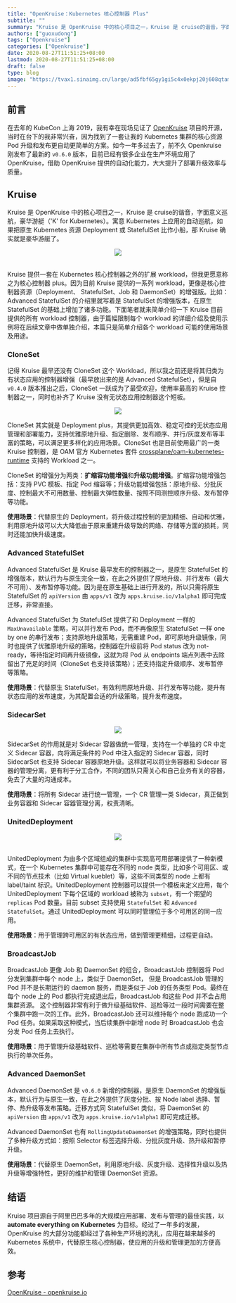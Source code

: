 ```yaml
---
title: "OpenKruise：Kubernetes 核心控制器 Plus"
subtitle: ""
summary: "Kruise 是 OpenKruise 中的核心项目之一，Kruise 是 cruise的谐音，字面意义巡航，豪华游艇（'K' for Kubernetes）。寓意 Kubernetes 上应用的自动巡航，如果把原生 Kubernetes 资源 Deployment 或 StatefulSet 比作小船，那 Kruise 确实就是豪华游艇了。"
authors: ["guoxudong"]
tags: ["Openkruise"]
categories: ["Openkruise"]
date: 2020-08-27T11:51:25+08:00
lastmod: 2020-08-27T11:51:25+08:00
draft: false
type: blog
image: "https://tvax1.sinaimg.cn/large/ad5fbf65gy1gi5c4x0ekpj20j608qtam.jpg"
---
```

## 前言

在去年的 KubeCon 上海 2019，我有幸在现场见证了 [OpenKruise](https://github.com/openkruise/kruise) 项目的开源，当时在台下的我非常兴奋，因为找到了一套让我的 Kubernetes 集群的核心资源 Pod 升级和发布更自动更简单的方案。如今一年多过去了，前不久 Openkruise 刚发布了最新的 `v0.6.0` 版本，目前已经有很多企业在生产环境应用了 OpenKruise，借助 OpenKruise 提供的自动化能力，大大提升了部署升级效率与质量。

## Kruise

Kruise 是 OpenKruise 中的核心项目之一，Kruise 是 cruise的谐音，字面意义巡航，豪华游艇（'K' for Kubernetes）。寓意 Kubernetes 上应用的自动巡航，如果把原生 Kubernetes 资源 Deployment 或 StatefulSet 比作小船，那 Kruise 确实就是豪华游艇了。

<center>
  <img src="https://tvax4.sinaimg.cn/large/ad5fbf65gy1gi6knwioawj20ge0dp0ty.jpg">
</center>
<br>

Kruise 提供一套在 Kubernetes 核心控制器之外的扩展 workload，但我更愿意称之为核心控制器 plus。因为目前 Kruise 提供的一系列 workload，更像是核心控制器资源（Deployment、 StatefulSet、Job 和 DaemonSet）的增强版。比如：Advanced StatefulSet 的介绍里就写着是 StatefulSet 的增强版本，在原生 StatefulSet 的基础上增加了诸多功能。下面笔者就来简单介绍一下 Kruise 目前提供的所有 workload 控制器，由于篇幅限制每个 workload 的详细介绍及使用示例将在后续文章中做单独介绍，本篇只是简单介绍各个 workload 可能的使用场景及用途。

### CloneSet

记得 Kruise 最早还没有 CloneSet 这个 Workload，所以我之前还是将其归类为有状态应用的控制器增强（最早放出来的是 Advanced StatefulSet），但是自 `v0.4.0` 版本推出之后，CloneSet 一跃成为了最受欢迎，使用率最高的 Kruise 控制器之一，同时也补齐了 Kruise 没有无状态应用控制器这个短板。

<center>
  <img src="https://tvax4.sinaimg.cn/large/ad5fbf65gy1gi6knhrsvlj20d00ae0sy.jpg">
</center>


CloneSet 其实就是 Deployment plus，其提供更加高效、稳定可控的无状态应用管理和部署能力，支持优雅原地升级、指定删除、发布顺序、并行/灰度发布等丰富的策略，可以满足更多样化的应用场景。CloneSet 也是目前使用最广的一类 Kruise 控制器，是 OAM 官方 Kubernetes 套件 [crossplane/oam-kubernetes-runtime](https://github.com/crossplane/oam-kubernetes-runtime) 支持的 Workload 之一。

CloneSet 的增强分为两类：**扩缩容功能增强**和**升级功能增强**。扩缩容功能增强包括：支持 PVC 模板、指定 Pod 缩容等；升级功能增强包括：原地升级、分批灰度、控制最大不可用数量、控制最大弹性数量、按照不同测控顺序升级、发布暂停等功能。

**使用场景**：代替原生的 Deployment，将升级过程控制的更加精细、自动和优雅，利用原地升级可以大大降低由于原来重建升级导致的网络、存储等方面的损耗，同时还能加快升级速度。

### Advanced StatefulSet

Advanced StatefulSet 是 Kruise 最早发布的控制器之一，是原生 StatefulSet 的增强版本，默认行为与原生完全一致，在此之外提供了原地升级、并行发布（最大不可用）、发布暂停等功能。因为是在原生基础上进行开发的，所以只需将原生 
StatefulSet 的 `apiVersion` 由 `apps/v1` 改为 `apps.kruise.io/v1alpha1` 即可完成迁移，非常直接。

Advanced StatefulSet 为 StatefulSet 提供了和 Deployment 一样的 `MaxUnavailable` 策略，可以并行发布 Pod，而不再像原生 StatefulSet 一样 one by one 的串行发布；支持原地升级策略，无需重建 Pod，即可原地升级镜像，同时也提供了优雅原地升级的策略，控制器在升级前将 Pod status 改为 not-ready，等待指定时间再升级镜像，这就为将 Pod 从 endpoints 端点列表中去除留出了充足的时间（CloneSet 也支持该策略）；还支持指定升级顺序、发布暂停等策略。

**使用场景**：代替原生 StatefulSet，有效利用原地升级、并行发布等功能，提升有状态应用的发布速度，为其配置合适的升级策略，提升发布速度。

### SidecarSet

<center>
  <img src="https://tva1.sinaimg.cn/large/ad5fbf65gy1gi6kn5e9t8j20cu0b5gm2.jpg">
</center>

SidecarSet 的作用就是对 Sidecar 容器做统一管理，支持在一个单独的 CR 中定义 Sidecar 容器，向将满足条件的 Pod 中注入指定的 Sidecar 容器，同时 SidecarSet 也支持 Sidecar 容器原地升级。这样就可以将业务容器和 Sidecar 容器的管理分离，更有利于分工合作，不同的团队只需关心和自己业务有关的容器，免去了大量的沟通成本。

**使用场景**：将所有 Sidecar 进行统一管理，一个 CR 管理一类 Sidecar，真正做到业务容器和 Sidecar 容器管理分离，权责清晰。

### UnitedDeployment

<center>
  <img src="https://tva3.sinaimg.cn/large/ad5fbf65gy1gi6kmw2uy3j20b707m74o.jpg">
</center>
<br>

UnitedDeployment 为由多个区域组成的集群中实现高可用部署提供了一种新模式，在一个 Kubernetes 集群中可能存在不同的 node 类型，比如多个可用区、或不同的节点技术（比如 Virtual kueblet）等，这些不同类型的 node 上都有 label/taint 标识。UnitedDeployment 控制器可以提供一个模板来定义应用，每个 UnitedDeployment 下每个区域的 workload 被称为 `subset`，有一个期望的 `replicas` Pod 数量。目前 subset 支持使用 `StatefulSet` 和 `Advanced StatefulSet`。通过 UnitedDeployment 可以同时管理位于多个可用区的同一应用。

**使用场景**：用于管理跨可用区的有状态应用，做到管理更精细，过程更自动。

### BroadcastJob

BroadcastJob 更像 Job 和 DaemonSet 的组合，BroadcastJob 控制器将 Pod 分发到集群中每个 node 上，类似于 DaemonSet， 但是 BroadcastJob 管理的 Pod 并不是长期运行的 daemon 服务，而是类似于 Job 的任务类型 Pod。最终在每个 node 上的 Pod 都执行完成退出后，BroadcastJob 和这些 Pod 并不会占用集群资源。 这个控制器非常有利于做升级基础软件、巡检等过一段时间需要在整个集群中跑一次的工作。此外，BroadcastJob 还可以维持每个 node 跑成功一个 Pod 任务。如果采取这种模式，当后续集群中新增 node 时 BroadcastJob 也会分发 Pod 任务上去执行。

**使用场景**：用于管理升级基础软件、巡检等需要在集群中所有节点或指定类型节点执行的单次任务。

### Advanced DaemonSet

Advanced DaemonSet 是 `v0.6.0` 新增的控制器，是原生 DaemonSet 的增强版本，默认行为与原生一致，在此之外提供了灰度分批、按 Node label 选择、暂停、热升级等发布策略。迁移方式同 StatefulSet 类似，将 DaemonSet 的 `apiVersion` 由 `apps/v1` 改为 `apps.kruise.io/v1alpha1` 即可完成迁移。

Advanced DaemonSet 也有 `RollingUpdateDaemonSet` 的增强策略，同时也提供了多种升级方式如：按照 Selector 标签选择升级、分批灰度升级、热升级和暂停升级。

**使用场景**：代替原生 DaemonSet，利用原地升级、灰度升级、选择性升级以及热升级等增强特性，更好的维护和管理 DaemonSet 资源。

## 结语

Kruise 项目源自于阿里巴巴多年的大规模应用部署、发布与管理的最佳实践，以 **automate everything on Kubernetes** 为目标。经过了一年多的发展，OpenKruise 的大部分功能都经过了各种生产环境的洗礼，应用在越来越多的 Kubernetes 系统中，代替原生核心控制器，使应用的升级和管理更加的方便高效。

## 参考

[OpenKruise - openkruise.io](https://openkruise.io)